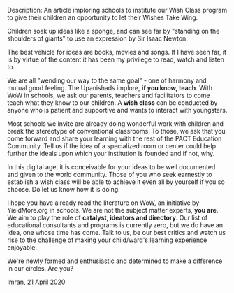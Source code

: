 Description: An article imploring schools to institute our Wish Class program to give their children an opportunity to let their Wishes Take Wing.

Children soak up ideas like a sponge, and can see far by "standing on the shoulders of giants" to use an expression by Sir Isaac Newton.

The best vehicle for ideas are books, movies and songs. If I have seen far, it is by virtue of the content it has been my privilege to read, watch and listen to.

We are all "wending our way to the same goal" - one of harmony and mutual good feeling. The Upanishads implore, <b>if you know, teach</b>. With WoW in schools, we ask our parents, teachers and facilitators to come teach what they know to our children. A <b>wish class</b> can be conducted by anyone who is patient and supportive and wants to interact with youngsters.

Most schools we invite are already doing wonderful work with children and break the stereotype of conventional classrooms. To those, we ask that you come forward and share your learning with the rest of the PACT Education Community. Tell us if the idea of a specialized room or center could help further the ideals upon which your institution is founded and if not, why.

In this digital age, it is conceivable for your ideas to be well documented and given to the world community. Those of you who seek earnestly to establish a wish class will be able to achieve it even all by yourself if you so choose. Do let us know how it is doing.

I hope you have already read the literature on WoW, an initiative by YieldMore.org in schools. We are not the subject matter experts, <b>you are</b>. We aim to play the role of <b>catalyst, ideators and directory</b>. Our list of educational consultants and programs is currently zero, but we do have an idea, one whose time has come. Talk to us, be our best critics and watch us rise to the challenge of making your child/ward's learning experience enjoyable.

We're newly formed and enthusiastic and determined to make a difference in our circles. Are you?

Imran, 21 April 2020